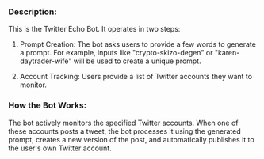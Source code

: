 ### Description:
This is the Twitter Echo Bot. It operates in two steps:

1) Prompt Creation: The bot asks users to provide a few words to generate a prompt.
For example, inputs like "crypto-skizo-degen" or "karen-daytrader-wife"
will be used to create a unique prompt.

2) Account Tracking: Users provide a list of Twitter accounts they want to monitor.

### How the Bot Works:
The bot actively monitors the specified Twitter accounts. When one of these accounts posts a tweet,
the bot processes it using the generated prompt, creates a new version of the post,
and automatically publishes it to the user's own Twitter account.